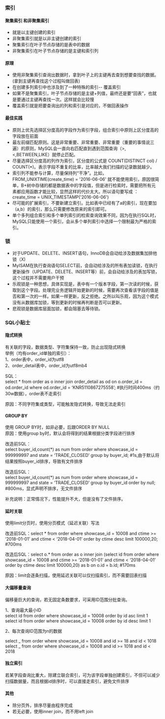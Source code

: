 ### 索引

#### 聚集索引 和非聚集索引

* 就是以主键创建的索引
* 非聚集索引就是以非主键创建的索引
* 聚集索引在叶子节点存储的是表中的数据
* 非聚集索引在叶子节点存储的是主键和索引列

#### 原理

* 使用非聚集索引查询出数据时，拿到叶子上的主键再去查到想要查找的数据。\(拿到主键再查找这个过程叫做回表\)
* 在创建多列索引中也涉及到了一种特殊的索引-- 覆盖索引
* 如果不是聚集索引，叶子节点存储的是主键+列值，最终还是要“回表”，也就是要通过主键再查找一次。这样就会比较慢
* 覆盖索引就是把要查询出的列和索引是对应的，不做回表操作

#### 最佳实践

* 原则上优先选择区分度高的字段作为索引字段，组合索引中原则上区分度高的字段放在前面
* 最左前缀匹配原则。这是非常重要、非常重要、非常重要（重要的事情说三遍）的原则，MySQL会一直向右匹配直到遇到范围查询（&gt;,&lt;,BETWEEN,LIKE）就停止匹配。
* 尽量选择区分度高的列作为索引，区分度的公式是 COUNT\(DISTINCT col\) / COUNT\(\*\)。表示字段不重复的比率，比率越大我们扫描的记录数就越少。
* 索引列不能参与计算，尽量保持列“干净”。比如，FROM\_UNIXTIME\(create\_time\) = '2016-06-06' 就不能使用索引，原因很简单，B+树中存储的都是数据表中的字段值，但是进行检索时，需要把所有元素都应用函数才能比较，显然这样的代价太大。所以语句要写成 ： create\_time = UNIX\_TIMESTAMP\('2016-06-06'\)
* 尽可能的扩展索引，不要新建立索引。比如表中已经有了a的索引，现在要加（a,b）的索引，那么只需要修改原来的索引即可。
* 单个多列组合索引和多个单列索引的检索查询效果不同，因为在执行SQL时，MySQL只能使用一个索引，会从多个单列索引中选择一个限制最为严格的索引。

### 锁

* 对于UPDATE、DELETE、INSERT语句，InnoDB会自动给涉及数据集加排他锁（X\)
* MyISAM在执行查询语句SELECT前，会自动给涉及的所有表加读锁，在执行更新操作（UPDATE、DELETE、INSERT等）前，会自动给涉及的表加写锁，这个过程并不需要用户干预
* 乐观锁是一种思想，具体实现是，表中有一个版本字段，第一次读的时候，获取到这个字段。处理完业务逻辑开始更新的时候，需要再次查看该字段的值是否和第一次的一样。如果一样更新，反之拒绝。之所以叫乐观，因为这个模式没有从数据库加锁，等到更新的时候再判断是否可以更新。
* 悲观锁是数据库层面加锁，都会阻塞去等待锁。

### SQL小贴士

#### 隐式转换

有关联的字段，数据类型、字符集保持一致，防止出现隐式转换  
举例（均有order\_id单独的索引）：  
1、order表中，order\_id为utf8  
2、order\_detail表中，order\_id为utf8mb4

SQL：  
select \* from order as o inner join order\_detail as od on o.order\_id = od.order\_id where od.order\_id = ‘KNR5110867275558’; \#执行时间400ms（约30w数据），order表不走索引

原因：不同字符集或类型，可能触发隐式转换，导致无法走索引

#### GROUP BY

使用 GROUP BY时，如非必要，后跟ORDER BY NULL  
原因：使用group by时，默认会将得到的结果根据分类字段进行排序

改造前SQL：  
select buyer\_id,count\(\*\) as num from order where showcase\_id = 999999997 and state = ‘TRADE\_CLOSED’ group by buyer\_id; \#1s,由于默认将结果按照buyer\_id排序，导致有文件排序

改造后SQL：  
select buyer\_id,count\(\*\) as num from order where showcase\_id = 999999997 and state = ‘TRADE\_CLOSED’ group by buyer\_id order by null; \#800ms，显式声明不排序，无文件排序

补充说明：正常情况下，性能提升不大，但是没有了文件排序。

#### 延时关联

使用limit分页时，使用分页模式（延迟关联）写法

改造前SQL：select \* from order where showcase\_id = 10008 and ctime &gt;= ‘2018-01-01’ and ctime &lt; ‘2018-04-01’ order by ctime desc limit 100000,20; \#700ms

改造后SQL：select o.\* from order as o inner join \(select id from order where showcase\_id = 10008 and ctime &gt;= ‘2018-01-01’ and ctime &lt; ‘2018-04-01’ order by ctime desc limit 100000,20\) as b on o.id = b.id; \#170ms

原因：limit会逐条扫描，使用延迟关联可以仅扫描索引，而不需要回表扫描

#### 大偏移量查询

偏移量巨大的查询，若无固定条数要求，可采用ID范围分批查询。

1、查询最大最小ID  
select id from order where showcase\_id = 10008 order by id asc limit 1  
select id from order where showcase\_id = 10008 order by id desc limit 1

2、每次查询ID范围为n的数据

select _ from order where showcase\_id = 10008 and id &gt;= 18 and id &lt; 1018  
select _ from order where showcase\_id = 10008 and id &gt;= 1018 and id &lt; 2018

#### 独立索引

若某字段查询比重大，除建立联合索引，可为该字段单独创建索引，不但可以减少扫描数据量，而且根据id排序时，可以直接走索引，避免文件排序

#### 其他

* 除分页外，排序尽量由程序完成
* 若无必要，使用inner join，而不用left join



